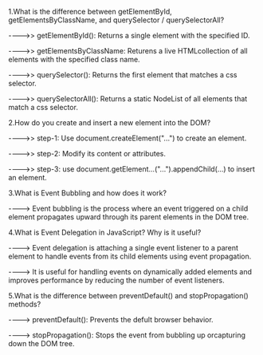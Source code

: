1.What is the difference between getElementById, getElementsByClassName, and querySelector / querySelectorAll?

---->> getElementById():
Returns a single element with the specified ID.

---->> getElementsByClassName:
Returens a live HTMLcollection of all elements with the specified class name.

---->> querySelector():
Returns the first element that matches a css selector.

---->> querySelectorAll():
Returns a static NodeList of all elements that match a css selector.

2.How do you create and insert a new element into the DOM?

---->> step-1:
Use document.createElement("...") to create an element.

---->> step-2:
Modify its content or attributes.

---->> step-3:
use document.getElement...("...").appendChild(...) to insert an element.

3.What is Event Bubbling and how does it work?

----> Event bubbling is the process where an event triggered on a child element propagates upward through its parent elements in the DOM tree.

4.What is Event Delegation in JavaScript? Why is it useful?

----> Event delegation is attaching a single event listener to a parent element to handle events from its child elements using event propagation.

----> It is useful for handling events on dynamically added elements and improves performance by reducing the number of event listeners.

5.What is the difference between preventDefault() and stopPropagation() methods?

----> preventDefault():
Prevents the defult browser behavior.

----> stopPropagation():
Stops the event from bubbling up orcapturing down the DOM tree.
